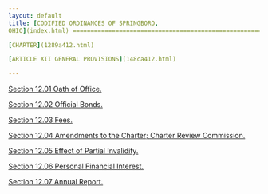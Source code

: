 ```yaml
---
layout: default 
title: [CODIFIED ORDINANCES OF SPRINGBORO,
OHIO](index.html) =====================================================

[CHARTER](1289a412.html)

[ARTICLE XII GENERAL PROVISIONS](148ca412.html)

---
```


[Section 12.01 Oath of Office.](148ea412.html)

[Section 12.02 Official Bonds.](1495a412.html)

[Section 12.03 Fees.](149aa412.html)

[Section 12.04 Amendments to the Charter; Charter Review
Commission.](149ea412.html)

[Section 12.05 Effect of Partial Invalidity.](14a4a412.html)

[Section 12.06 Personal Financial Interest.](14a8a412.html)

[Section 12.07 Annual Report.](14aca412.html)
